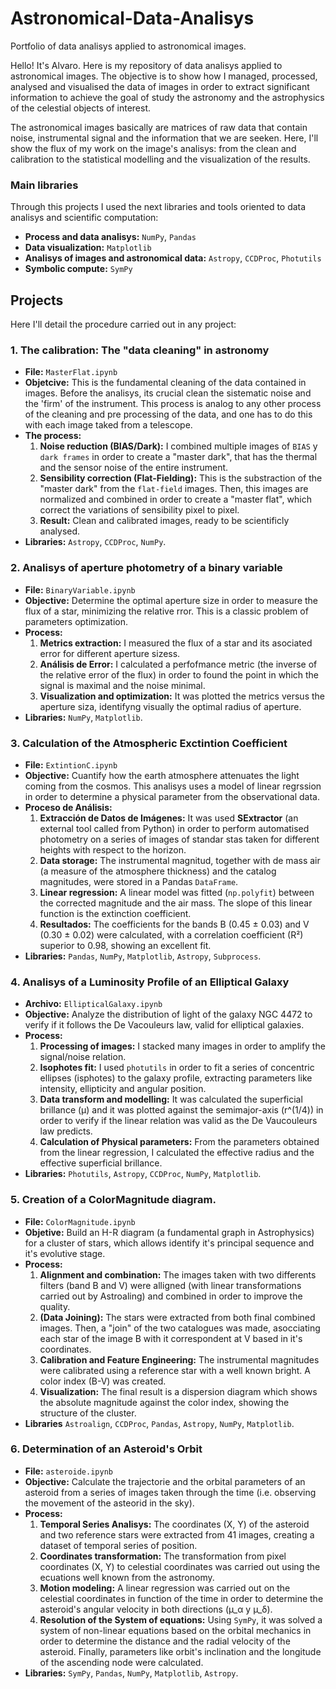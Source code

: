 # Astronomical-Data-Analisys
Portfolio of data analisys applied to astronomical images.

Hello! It's Alvaro. Here is my repository of data analisys applied to astronomical images. The objective is to show how I managed, processed, analysed and visualised the data of images in order to extract significant information to achieve the goal of study the astronomy and the astrophysics of the celestial objects of interest.

The astronomical images basically are matrices of raw data that contain noise, instrumental signal and the information that we are seeken. Here, I'll show the flux of my work on the image's analisys: from the clean and calibration to the statistical modelling and the visualization of the results. 

### Main libraries

Through this projects I used the next libraries and tools oriented to data analisys and scientific computation:

* **Process and data analisys:** `NumPy`, `Pandas`
* **Data visualization:** `Matplotlib`
* **Analisys of images and astronomical data:** `Astropy`, `CCDProc`, `Photutils`
* **Symbolic compute:** `SymPy`


## Projects

Here I'll detail the procedure carried out in any project:

### 1. The calibration: The "data cleaning" in astronomy
* **File:** `MasterFlat.ipynb`
* **Objetcive:** This is the fundamental cleaning of the data contained in images. Before the analisys, its crucial clean the sistematic noise and the 'firm' of the instrument. This process is analog to any other process of the cleaning and pre processing of the data, and one has to do this with each image taked from a telescope.
* **The process:**
    1.  **Noise reduction (BIAS/Dark):** I combined multiple images of `BIAS` y `dark frames` in order to create a "master dark", that has the thermal and the sensor noise of the entire instrument.
    2.  **Sensibility correction (Flat-Fielding):** This is the substraction of the "master dark" from the `flat-field` images. Then, this images are normalized and combined in order to create a "master flat", which correct the variations of sensibility pixel to pixel.
    3.  **Result:** Clean and calibrated images, ready to be scientificly analysed.
* **Libraries:** `Astropy`, `CCDProc`, `NumPy`.

### 2. Analisys of aperture photometry of a binary variable
* **File:** `BinaryVariable.ipynb`
* **Objective:** Determine the optimal aperture size in order to measure the flux of a star, minimizing the relative rror. This is a classic problem of parameters optimization.
* **Process:**
    1.  **Metrics extraction:** I measured the flux of a star and its asociated error for different aperture sizess.
    2.  **Análisis de Error:** I calculated a perfofmance metric (the inverse of the relative error of the flux) in order to found the point in which the signal is maximal and the noise minimal.
    3.  **Visualization and optimization:** It was plotted the metrics versus the aperture siza, identifyng visually the optimal radius of aperture.
* **Libraries:** `NumPy`, `Matplotlib`.

### 3. Calculation of the Atmospheric Exctintion Coefficient
* **File:** `ExtintionC.ipynb`
* **Objective:** Cuantify how the earth atmosphere attenuates the light coming from the cosmos. This analisys uses a model of linear regrssion in order to determine a physical parameter from the observational data.
* **Proceso de Análisis:**
    1.  **Extracción de Datos de Imágenes:** It was used **SExtractor** (an external tool called from Python) in order to perform automatised photometry on a series of images of standar stas taken for different heights with respect to the horizon.
    2.  **Data storage:** The instrumental magnitud, together with de mass air (a measure of the atmosphere thickness) and the catalog magnitudes, were stored in a Pandas `DataFrame`.
    3.  **Linear regression:** A linear model was fitted (`np.polyfit`) between the corrected magnitude and the air mass. The slope of this linear function is the extinction coefficient.
    4.  **Resultados:** The coefficients for the bands B (0.45 ± 0.03) and V (0.30 ± 0.02) were calculated, with a correlation coefficient (R²) superior to 0.98, showing an excellent fit.
* **Libraries:** `Pandas`, `NumPy`, `Matplotlib`, `Astropy`, `Subprocess`.

### 4. Analisys of a Luminosity Profile of an Elliptical Galaxy
* **Archivo:** `EllipticalGalaxy.ipynb`
* **Objective:** Analyze the distribution of light of the galaxy NGC 4472 to verify if it follows the De Vacouleurs law, valid for elliptical galaxies.
* **Process:**
    1.  **Processing of images:** I stacked many images in order to amplify the signal/noise relation.
    2.  **Isophotes fit:** I used `photutils` in order to fit a series of concentric ellipses (isphotes) to the galaxy profile, extracting parameters like intensity, ellipticity and angular position.
    3.  **Data transform and modelling:** It was calculated the superficial brillance (µ) and it was plotted against the semimajor-axis  (r^(1/4)) in order to verify if the linear relation was valid as the De Vaucouleurs law predicts.
    4.  **Calculation of Physical parameters:** From the parameters obtained from the linear regression, I calculated the effective radius and the effective superficial brillance.
* **Libraries:** `Photutils`, `Astropy`, `CCDProc`, `NumPy`, `Matplotlib`.

### 5. Creation of a ColorMagnitude diagram.
* **File:** `ColorMagnitude.ipynb`
* **Objetive:** Build an H-R diagram (a fundamental graph in Astrophysics) for a cluster of stars, which allows identify it's principal sequence and it's evolutive stage.
* **Process:**
    1.  **Alignment and combination:** The images taken with two differents filters (band B and V) were alligned (with linear transformations carried out by Astroaling) and combined in order to improve the quality.
    2.  **(Data Joining):** The stars were extracted from both final combined images. Then, a "join" of the two catalogues was made, asocciating each star of the image B with it correspondent at V based in it's coordinates.
    3.  **Calibration and Feature Engineering:** The instrumental magnitudes were calibrated using a reference star with a well known bright. A color index (B-V) was created.
    4.  **Visualization:** The final result is a dispersion diagram which shows the absolute magnitude against the color index, showing the structure of the cluster.
* **Libraries** `Astroalign`, `CCDProc`, `Pandas`, `Astropy`, `NumPy`, `Matplotlib`.

### 6. Determination of an Asteroid's Orbit
* **File:** `asteroide.ipynb`
* **Objective:** Calculate the trajectorie and the orbital parameters of an asteroid from a series of images taken through the time (i.e. observing the movement of the asteorid in the sky).
* **Process:**
    1.  **Temporal Series Analisys:** The coordinates (X, Y) of the asteroid and two reference stars were extracted from 41 images, creating a dataset of temporal series of position.
    2.  **Coordinates transformation:** The transformation from pixel coordinates (X, Y) to celestial coordinates was carried out using the ecuations well known from the astronomy.
    3.  **Motion modeling:** A linear regression was carried out on the celestial coordinates in function of the time in order to determine the asteroid's angular velocity in both directions (µ_α y µ_δ).
    4.  **Resolution of the System of equations:** Using `SymPy`, it was solved a system of non-linear equations based on the orbital mechanics in order to determine the distance and the radial velocity of the asteroid. Finally, parameters like orbit's inclination and the longitude of the ascending node were calculated.
* **Libraries:** `SymPy`, `Pandas`, `NumPy`, `Matplotlib`, `Astropy`.
